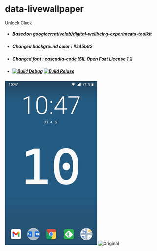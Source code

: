 # data-livewallpaper
Unlock Clock 
- ##### Based on *[googlecreativelab/digital-wellbeing-experiments-toolkit](https://github.com/googlecreativelab/digital-wellbeing-experiments-toolkit/tree/master/liveWallpaper)*
- ##### Changed *background color : #245b82* 
- ##### Changed *[font : cascadia-code](https://github.com/microsoft/cascadia-code)* (SIL Open Font License 1.1)
- ##### [![Build Debug](https://github.com/milankomaj/data-livewallpaper/actions/workflows/debug_build.yml/badge.svg)](https://github.com/milankomaj/data-livewallpaper/actions/workflows/debug_build.yml) [![Build Relase](https://github.com/milankomaj/data-livewallpaper/actions/workflows/relase_build.yml/badge.svg)](https://github.com/milankomaj/data-livewallpaper/actions/workflows/relase_build.yml)
<img src=".gitbook/assets/Screenshot.jpg" width="300" title="With Change"> <img src="https://play-lh.googleusercontent.com/5jrV7gPOVdXPw54SXDEqnQIbQlfb6mziR5JDwu7-04rUofHSPp-cJo2TveEUXQvHjW4=w1366-h695" width="267" title="Original">


